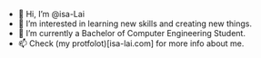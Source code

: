 - 👋 Hi, I’m @isa-Lai
- 👀 I’m interested in learning new skills and creating new things.
- 🌱 I’m currently a Bachelor of Computer Engineering Student.
- 📫 Check (my protfolot)[isa-lai.com] for more info about me. 

<!---
isa-Lai/isa-Lai is a ✨ special ✨ repository because its `README.md` (this file) appears on your GitHub profile.
You can click the Preview link to take a look at your changes.
--->
